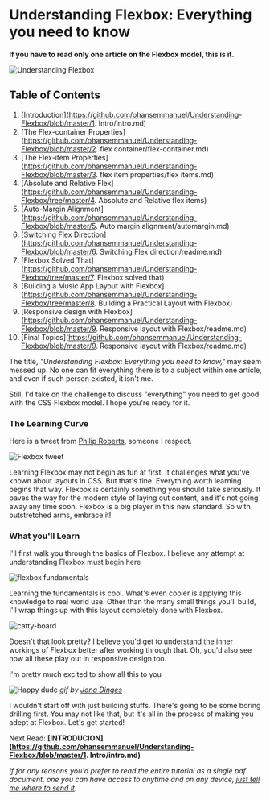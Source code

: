 # Understanding Flexbox: Everything you need to know

**If you have to read only one article on the Flexbox model, this is it.**

![Understanding Flexbox](http://i.imgur.com/GzOC1nh.png)

## Table of Contents
1. [Introduction](https://github.com/ohansemmanuel/Understanding-Flexbox/blob/master/1. Intro/intro.md)
2. [The Flex-container Properties](https://github.com/ohansemmanuel/Understanding-Flexbox/blob/master/2. flex container/flex-container.md)
3. [The Flex-item Properties](https://github.com/ohansemmanuel/Understanding-Flexbox/blob/master/3. flex item properties/flex items.md)
4. [Absolute and Relative Flex](https://github.com/ohansemmanuel/Understanding-Flexbox/tree/master/4. Absolute and Relative flex items)
5. [Auto-Margin Alignment](https://github.com/ohansemmanuel/Understanding-Flexbox/blob/master/5. Auto margin alignment/automargin.md)
6. [Switching Flex Direction](https://github.com/ohansemmanuel/Understanding-Flexbox/blob/master/6. Switching Flex direction/readme.md)
7. [Flexbox Solved That](https://github.com/ohansemmanuel/Understanding-Flexbox/tree/master/7. Flexbox solved that)
8. [Building a Music App Layout with Flexbox](https://github.com/ohansemmanuel/Understanding-Flexbox/tree/master/8. Building a Practical Layout with Flexbox)
9. [Responsive design with Flexbox](https://github.com/ohansemmanuel/Understanding-Flexbox/blob/master/9. Responsive layout with Flexbox/readme.md)
10. [Final Topics](https://github.com/ohansemmanuel/Understanding-Flexbox/blob/master/9. Responsive layout with Flexbox/readme.md)


The title, _"Understanding Flexbox: Everything you need to know,"_ may seem messed up. No one can fit everything there is to a subject within one article, and even if such person existed, it isn't me.

Still, I'd take on the challenge to discuss "everything" you need to get good with the CSS Flexbox model. I hope you're ready for it.


### The Learning Curve 

Here is a tweet from [Philip Roberts](https://andyet.com/team/phil/), someone I respect.

![Flexbox tweet](http://i.imgur.com/g32cuJ3.png)

Learning Flexbox may not begin as fun at first. It challenges what you've known about layouts in CSS. But that's fine. Everything worth learning begins that way. Flexbox is certainly something you should take seriously. It paves the way for the modern style of laying out content, and it's not going away any time soon.
Flexbox is a big player in this new standard. So with outstretched arms, embrace it!


### What you'll Learn
I'll first walk you through the basics of Flexbox. I believe any attempt at understanding Flexbox must begin here

![flexbox fundamentals](http://i.imgur.com/iGH6nKU.png)

Learning the fundamentals is cool. What's even cooler is applying this knowledge to real world use. Other than the many small things you'll build, I'll wrap things up with this layout completely done with Flexbox.


![catty-board](http://i.imgur.com/cCztePy.png)

Doesn't that look pretty? I believe you'd get to understand the inner workings of Flexbox better after working through that. Oh, you'd also see how all these play out in responsive design too.

I'm pretty much excited to show all this to you

![Happy dude](http://i.imgur.com/fsLPYRN.gifv)
_gif by [Jona Dinges ](https://dribbble.com/jonadinges)_
 

I wouldn't start off with just building stuffs. There's going to be some boring drilling first. You may not like that, but it's all in the process of making you adept at Flexbox. Let's get started! 

Next Read: **[INTRODUCION](https://github.com/ohansemmanuel/Understanding-Flexbox/blob/master/1. Intro/intro.md)**

_If for any reasons you'd prefer to read the entire tutorial as a single pdf document, one you can have access to anytime and on any device, [just tell me where to send it](https://ohansemmanuel.typeform.com/to/zD5yI7)._